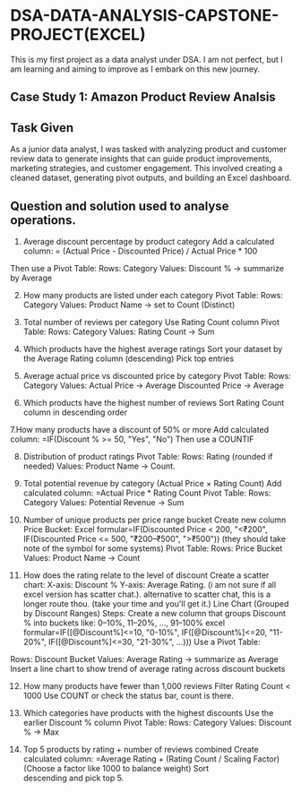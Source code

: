 # DSA-DATA-ANALYSIS-CAPSTONE-PROJECT(EXCEL)
This is my first project as a data analyst under DSA. I am not perfect, but I am learning and aiming to improve as I embark on this new journey.

## Case Study 1: Amazon Product Review Analsis

## Task Given 
As a junior data analyst, I was tasked with analyzing product and customer review data to generate insights that can guide product improvements, marketing strategies, and customer engagement. This involved creating a cleaned dataset, generating pivot outputs, and building an Excel dashboard.


## Question and solution used to analyse operations.
1. Average discount percentage by product category
Add a calculated column:
= (Actual Price - Discounted Price) / Actual Price * 100

Then use a Pivot Table:
Rows: Category
Values: Discount % → summarize by Average 

2. How many products are listed under each category
Pivot Table:
Rows: Category
Values: Product Name → set to Count (Distinct) 

3. Total number of reviews per category
Use Rating Count column
Pivot Table:
Rows: Category
Values: Rating Count → Sum 

4. Which products have the highest average ratings
Sort your dataset by the Average Rating column (descending)
Pick top entries 

5. Average actual price vs discounted price by category
Pivot Table:
Rows: Category
Values: Actual Price → Average
Discounted Price → Average 

6. Which products have the highest number of reviews
Sort Rating Count column in descending order

7.How many products have a discount of 50% or more
Add calculated column:
=IF(Discount % >= 50, "Yes", "No")
Then use a COUNTIF 

8. Distribution of product ratings
Pivot Table:
Rows: Rating (rounded if needed)
Values: Product Name → Count.  

9. Total potential revenue by category (Actual Price × Rating Count)
Add calculated column:
=Actual Price * Rating Count
Pivot Table:
Rows: Category
Values: Potential Revenue → Sum 

10. Number of unique products per price range bucket
Create new column Price Bucket:
Excel formular=IF(Discounted Price < 200, "<₹200",
   IF(Discounted Price <= 500, "₹200–₹500", ">₹500")) (they should take note of the symbol for some systems)
Pivot Table:
Rows: Price Bucket
Values: Product Name → Count 

11. How does the rating relate to the level of discount
Create a scatter chart:
X-axis: Discount %
Y-axis: Average Rating. (i am not sure if all excel version has scatter chat.).   alternative to scatter chat, this is a longer route thou. (take your time and you'll get it.) Line Chart (Grouped by Discount Ranges)
Steps:
Create a new column that groups Discount % into buckets like:
0–10%, 11–20%, ..., 91–100%
excel formular=IF([@Discount%]<=10, "0-10%",
  IF([@Discount%]<=20, "11-20%",
  IF([@Discount%]<=30, "21-30%", ...)))
Use a Pivot Table:

Rows: Discount Bucket
Values: Average Rating → summarize as Average
Insert a line chart to show trend of average rating across discount buckets 

12. How many products have fewer than 1,000 reviews
Filter Rating Count < 1000
Use COUNT or check the status bar, count is there. 

13. Which categories have products with the highest discounts
Use the earlier Discount % column
Pivot Table:
Rows: Category
Values: Discount % → Max 

14. Top 5 products by rating + number of reviews combined
Create calculated column:
=Average Rating + (Rating Count / Scaling Factor)
(Choose a factor like 1000 to balance weight)
Sort descending and pick top 5.
